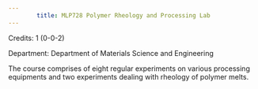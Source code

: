 ```yaml
---
        title: MLP728 Polymer Rheology and Processing Lab
---
```

Credits: 1 (0-0-2)

Department: Department of Materials Science and Engineering

The course comprises of eight regular experiments on various processing equipments and two experiments dealing with rheology of polymer melts.